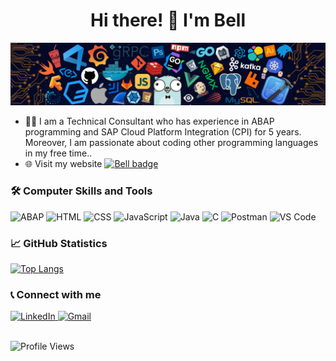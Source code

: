 <h1 align="center"> Hi there! 👋 I'm Bell </h1>
<img src="/src/cover_header.png">

- 👩‍💼 I am a Technical Consultant who has experience in ABAP programming and SAP Cloud Platform Integration (CPI) for 5 years. Moreover, I am passionate about coding other programming languages in my free time.</b>.
- 🌐 Visit my website [![Bell badge](https://img.shields.io/badge/Click_Here-1572B6?style=plastic&logoColor=white)](https://bellaimsaard.github.io/myportfolio.github.io/)
<!---
BellAimsaard/BellAimsaard is a ✨ special ✨ repository because its `README.md` (this file) appears on your GitHub profile.
You can click the Preview link to take a look at your changes.
--->

### :hammer_and_wrench: Computer Skills and Tools
<div id="languages_and_tools">
  <img src="https://img.shields.io/badge/-ABAP-000?&logo=sap&logoColor=blue" alt="ABAP" height="30"/>
  <img src="https://img.shields.io/badge/-HTML5-000?&logo=html5&logoColor=E34F26" alt="HTML" height="30"/>
  <img src="https://img.shields.io/badge/-CSS3-000?&logo=css3&logoColor=1572B6" alt="CSS" height="30"/>
  <img src="https://img.shields.io/badge/-JavaScript-000?&logo=javascript&logoColor=F7DF1E" alt="JavaScript" height="30"/>
  <img src="https://custom-icon-badges.herokuapp.com/badge/-Java-000.svg?&logo=java&logoColor=8B0000" alt="Java" height="30"/> 
  <img src="https://img.shields.io/badge/C-000?&logo=c&logoColor=white" alt="C" height="30"/>
  <img src="https://img.shields.io/badge/-Postman-000?&logo=postman" alt="Postman" height="30"/>
  <img src="https://img.shields.io/badge/-VS%20Code-000?&logo=visual-studio-code&logoColor=blue" alt="VS Code" height="30"/>
</div>

### 📈 GitHub Statistics
[![Top Langs](https://github-readme-stats.vercel.app/api/top-langs/?username=bellaimsaard&layout=compact&theme=monokai)](https://github.com/bellaimsaard/github-readme-stats)

### :telephone_receiver: Connect with me
<div id="contact">
  <a href=https://www.linkedin.com/in/sawanee-aimsaard/">
    <img src="https://img.shields.io/badge/LinkedIn-blue?style=for-the-badge&logo=linkedin&logoColor=white" alt="LinkedIn"/>
  </a> 
  <a href="mailto:bellaimsaard@gmail.com">
     <img src="https://img.shields.io/badge/Gmail-red?style=for-the-badge&logo=gmail&logoColor=white" alt="Gmail"/>
  </a>
</div>
</br>
<p align="left"> <img src="https://komarev.com/ghpvc/?username=BellAimsaard" alt="Profile Views" /> </p>
